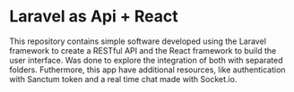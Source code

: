 # Laravel as Api + React
This repository contains simple software developed using the Laravel framework to create a RESTful API and the React framework to build the user interface. Was done to explore the integration of both with separated folders. Futhermore, this app have additional resources, like authentication with Sanctum token and a real time chat made with Socket.io.
